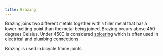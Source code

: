 ```yaml
---
title: Brazing
---
```


Brazing joins two different metals together with a filler metal that has a lower melting point than the metal being joined. Brazing occurs above 450 degrees Celsius. Under 450C is considered [soldering](../soldering) which is often used in electrical and plumbing connections.

Brazing is used in bicycle frame joints.
